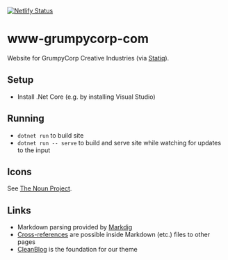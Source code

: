 [![Netlify Status](https://api.netlify.com/api/v1/badges/63595710-a86c-48c9-a3e2-5a2f4e4bdadc/deploy-status)](https://app.netlify.com/sites/grumpycorp/deploys)

# www-grumpycorp-com
Website for GrumpyCorp Creative Industries (via [Statiq](https://statiq.dev)).

## Setup
- Install .Net Core (e.g. by installing Visual Studio)

## Running
- `dotnet run` to build site
- `dotnet run -- serve` to build and serve site while watching for updates to the input

## Icons
See [The Noun Project](https://thenounproject.com/).

## Links
- Markdown parsing provided by [Markdig](https://github.com/xoofx/markdig/blob/master/readme.md)
- [Cross-references](https://www.statiq.dev/guide/web/content-files/links-and-cross-references) are possible inside Markdown (etc.) files to other pages
- [CleanBlog](https://github.com/statiqdev/CleanBlog) is the foundation for our theme